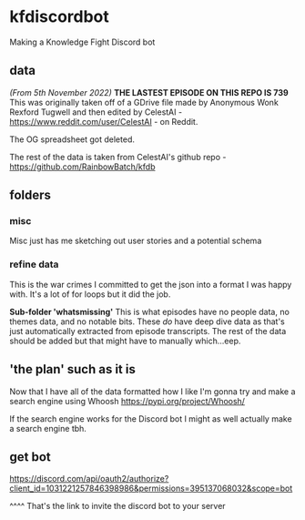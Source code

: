 # kfdiscordbot
Making a Knowledge Fight Discord bot

## data

*(From 5th November 2022)*
__THE LASTEST EPISODE ON THIS REPO IS 739__
This was originally taken off of a GDrive file made by Anonymous Wonk Rexford Tugwell and then edited by CelestAI - https://www.reddit.com/user/CelestAI - on Reddit.

The OG spreadsheet got deleted.

The rest of the data is taken from CelestAI's github repo - https://github.com/RainbowBatch/kfdb

## folders

### misc
Misc just has me sketching out user stories and a potential schema

### refine data
This is the war crimes I committed to get the json into a format I was happy with. It's a lot of for loops but it did the job.

__Sub-folder 'whatsmissing'__
This is what episodes have no people data, no themes data, and no notable bits. These _do_ have deep dive data as that's just automatically extracted from episode transcripts. The rest of the data should be added but that might have to manually which...eep.

## 'the plan' such as it is

Now that I have all of the data formatted how I like I'm gonna try and make a search engine using Whoosh
https://pypi.org/project/Whoosh/ 

If the search engine works for the Discord bot I might as well actually make a search engine tbh.

## get bot

https://discord.com/api/oauth2/authorize?client_id=1031221257846398986&permissions=395137068032&scope=bot

^^^^ That's the link to invite the discord bot to your server